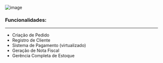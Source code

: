 ![image](https://user-images.githubusercontent.com/116142881/197001637-c27cd715-ba76-49ac-8b13-0e3e7ec5f1db.png)

### Funcionalidades:
****

- Criação de Pedido
- Registro de Cliente
- Sistema de Pagamento (virtualizado)
- Geração de Nota Fiscal
- Gerência Completa de Estoque
